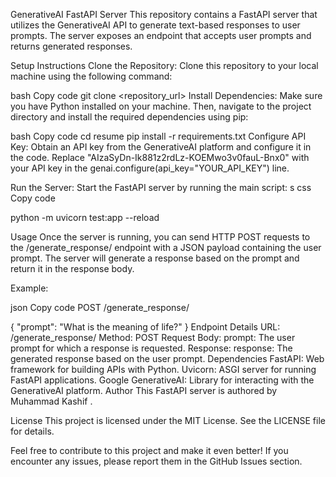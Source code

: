 GenerativeAI FastAPI Server
This repository contains a FastAPI server that utilizes the GenerativeAI API to generate text-based responses to user prompts. The server exposes an endpoint that accepts user prompts and returns generated responses.

Setup Instructions
Clone the Repository: Clone this repository to your local machine using the following command:

bash
Copy code
git clone <repository_url>
Install Dependencies: Make sure you have Python installed on your machine. Then, navigate to the project directory and install the required dependencies using pip:

bash
Copy code
cd resume
pip install -r requirements.txt
Configure API Key: Obtain an API key from the GenerativeAI platform and configure it in the code. Replace "AIzaSyDn-Ik881z2rdLz-KOEMwo3v0fauL-Bnx0" with your API key in the genai.configure(api_key="YOUR_API_KEY") line.

Run the Server: Start the FastAPI server by running the main script:
s
css
Copy code

python -m uvicorn test:app --reload

Usage
Once the server is running, you can send HTTP POST requests to the /generate_response/ endpoint with a JSON payload containing the user prompt. The server will generate a response based on the prompt and return it in the response body.

Example:

json
Copy code
POST /generate_response/

{
    "prompt": "What is the meaning of life?"
}
Endpoint Details
URL: /generate_response/
Method: POST
Request Body:
prompt: The user prompt for which a response is requested.
Response:
response: The generated response based on the user prompt.
Dependencies
FastAPI: Web framework for building APIs with Python.
Uvicorn: ASGI server for running FastAPI applications.
Google GenerativeAI: Library for interacting with the GenerativeAI platform.
Author
This FastAPI server is authored by Muhammad Kashif .

License
This project is licensed under the MIT License. See the LICENSE file for details.

Feel free to contribute to this project and make it even better! If you encounter any issues, please report them in the GitHub Issues section.